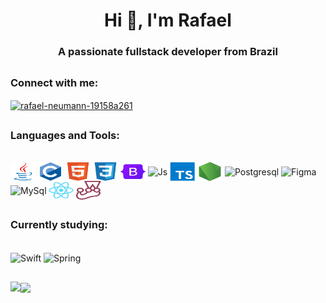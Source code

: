 <h1 align="center">Hi 👋, I'm Rafael</h1>
<h3 align="center">A passionate fullstack developer from Brazil</h3>

##

<h3 align="left">Connect with me:</h3>
<p align="left">
<a href="https://linkedin.com/in/rafael-neumann-19158a261" target="blank"><img align="center" src="https://raw.githubusercontent.com/rahuldkjain/github-profile-readme-generator/master/src/images/icons/Social/linked-in-alt.svg" alt="rafael-neumann-19158a261" height="30" width="40" /></a>
</p>

##

<h3 align="left">Languages and Tools:</h3>
<div style="display: inline_block"><br>
  <img align="center" alt="Java" height="30" width="40" src="https://raw.githubusercontent.com/devicons/devicon/v2.15.1/icons/java/java-original.svg">
  <img align="center" alt="C" height="30" width="40" src="https://raw.githubusercontent.com/devicons/devicon/master/icons/c/c-original.svg">
  <img align="center" alt="HTML" height="30" width="40" src="https://raw.githubusercontent.com/devicons/devicon/master/icons/html5/html5-original.svg">
  <img align="center" alt="CSS" height="30" width="40" src="https://raw.githubusercontent.com/devicons/devicon/master/icons/css3/css3-original.svg">
  <img align="center" alt="Bootstrap" height="30" width="40" src="https://github.com/devicons/devicon/blob/v2.15.1/icons/bootstrap/bootstrap-original.svg">
  <img align="center" alt="Js" height="30" width="40" src="https://cdn.jsdelivr.net/gh/devicons/devicon/icons/javascript/javascript-original.svg">
  <img align="center" alt="Ts" height="30" width="40" src="https://raw.githubusercontent.com/devicons/devicon/master/icons/typescript/typescript-plain.svg">
  <img align="center" alt="NodeJS" height="30" width="40" src="https://github.com/devicons/devicon/blob/v2.15.1/icons/nodejs/nodejs-original.svg">
  <img align="center" alt="Postgresql" height="30" width="40" src="https://cdn.jsdelivr.net/gh/devicons/devicon/icons/postgresql/postgresql-original.svg">
  <img align="center" alt="Figma" height="30" width="40" src="https://cdn.jsdelivr.net/gh/devicons/devicon/icons/figma/figma-original.svg">
  <img align="center" alt="MySql"height="30" width="40" src="https://cdn.jsdelivr.net/gh/devicons/devicon/icons/mysql/mysql-plain-wordmark.svg" /> 
  <img align="center" alt="React" height="30" width="40" src="https://raw.githubusercontent.com/devicons/devicon/master/icons/react/react-original.svg">
  <img align="center" alt="Jest" height="30" width="40" src="https://raw.githubusercontent.com/devicons/devicon/v2.15.1/icons/jest/jest-plain.svg">
</div>

##

<h3 align="left">Currently studying:</h3>
<div style="display: inline_block"><br>
  <img align="center" alt="Swift" height="30" width="40" src="https://cdn.jsdelivr.net/gh/devicons/devicon@latest/icons/swift/swift-original.svg">
  <img align="center" alt="Spring" height="30" width="40" src="https://cdn.jsdelivr.net/gh/devicons/devicon/icons/spring/spring-original.svg">
</div>

##

<img align="left" height="180em" src="https://github-readme-stats.vercel.app/api?username=rafaelnunesneumann&show_icons=true&theme=radical&count_private=true"/>
<img align="center" height="180em" src="https://github-readme-stats.vercel.app/api/top-langs/?username=rafaelnunesneumann&layout=compact&theme=radical"/>
 
